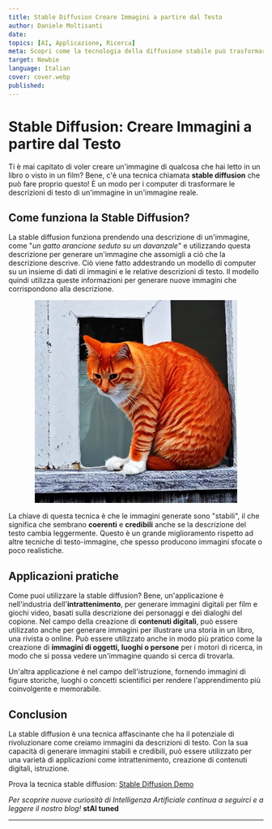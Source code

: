 ```yaml
---
title: Stable Diffusion Creare Immagini a partire dal Testo
author: Daniele Moltisanti
date: 
topics: [AI, Applicazione, Ricerca]
meta: Scopri come la tecnologia della diffusione stabile può trasformare le descrizioni di testo in immagini realistiche. Conosci le sue applicazioni nell'intrattenimento, nella creazione di contenuti digitali e nell'istruzione. Impara come questa tecnica può migliorare la generazione di immagini per film, giochi, libri e motori di ricerca.
target: Newbie
language: Italian
cover: cover.webp
published:
---
```


# Stable Diffusion: Creare Immagini a partire dal Testo

Ti è mai capitato di voler creare un'immagine di qualcosa che hai letto in un libro o visto in un film? Bene, c'è una tecnica chiamata **stable diffusion** che può fare proprio questo! È un modo per i computer di trasformare le descrizioni di testo di un'immagine in un'immagine reale.

## Come funziona la Stable Diffusion?

La stable diffusion funziona prendendo una descrizione di un'immagine, come "*un gatto arancione seduto su un davanzale*" e utilizzando questa descrizione per generare un'immagine che assomigli a ciò che la descrizione descrive. Ciò viene fatto addestrando un modello di computer su un insieme di dati di immagini e le relative descrizioni di testo. Il modello quindi utilizza queste informazioni per generare nuove immagini che corrispondono alla descrizione.

<p align="center">
  <img src="./image.png" height="400px" width="auto" alt="gatto-rosso-sul-davanzale"/>
</p>

La chiave di questa tecnica è che le immagini generate sono "stabili", il che significa che sembrano **coerenti** e **credibili** anche se la descrizione del testo cambia leggermente. Questo è un grande miglioramento rispetto ad altre tecniche di testo-immagine, che spesso producono immagini sfocate o poco realistiche.

## Applicazioni pratiche

Come puoi utilizzare la stable diffusion? Bene, un'applicazione è nell'industria dell'**intrattenimento**, per generare immagini digitali per film e giochi video, basati sulla descrizione dei personaggi e dei dialoghi del copione. Nel campo della creazione di **contenuti digitali**, può essere utilizzato anche per generare immagini per illustrare una storia in un libro, una rivista o online. Può essere utilizzato anche in modo più pratico come la creazione di **immagini di oggetti, luoghi o persone** per i motori di ricerca, in modo che si possa vedere un'immagine quando si cerca di trovarla.

Un'altra applicazione è nel campo dell'istruzione, fornendo immagini di figure storiche, luoghi o concetti scientifici per rendere l'apprendimento più coinvolgente e memorabile.

## Conclusion

La stable diffusion è una tecnica affascinante che ha il potenziale di rivoluzionare come creiamo immagini da descrizioni di testo. Con la sua capacità di generare immagini stabili e credibili, può essere utilizzato per una varietà di applicazioni come intrattenimento, creazione di contenuti digitali, istruzione.

Prova la tecnica stable diffusion: [Stable Diffusion Demo ](https://stablediffusionweb.com/#demo)

*Per scoprire nuove curiosità di Intelligenza Artificiale continua a seguirci e a leggere il nostro blog!* **stAI tuned**

---